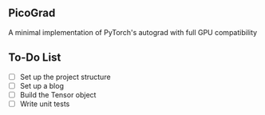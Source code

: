 ## PicoGrad  
A minimal implementation of PyTorch's autograd with full GPU compatibility  

## To-Do List  
- [ ] Set up the project structure  
- [ ] Set up a blog  
- [ ] Build the Tensor object  
- [ ] Write unit tests  
